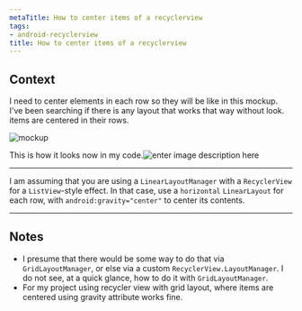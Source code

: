 ```yaml
---
metaTitle: How to center items of a recyclerview
tags:
- android-recyclerview
title: How to center items of a recyclerview
---
```


## Context

I need to center elements in each row so they will be like in this mockup.
I've been searching if there is any layout that works that way without look.
items are centered in their rows.


![mockup](https://i.stack.imgur.com/w11fv.png])


This is how it looks now in my code.![enter image description here](https://i.stack.imgur.com/GuTGy.jpg)



---

I am assuming that you are using a `LinearLayoutManager` with a `RecyclerView` for a `ListView`-style effect. In that case, use a `horizontal` `LinearLayout` for each row, with `android:gravity="center"` to center its contents.



---

## Notes

-  I presume that there would be some way to do that via `GridLayoutManager`, or else via a custom `RecyclerView.LayoutManager`. I do not see, at a quick glance, how to do it with `GridLayoutManager`.
- For my project using recycler view with grid layout, where items are centered using gravity attribute works fine.
